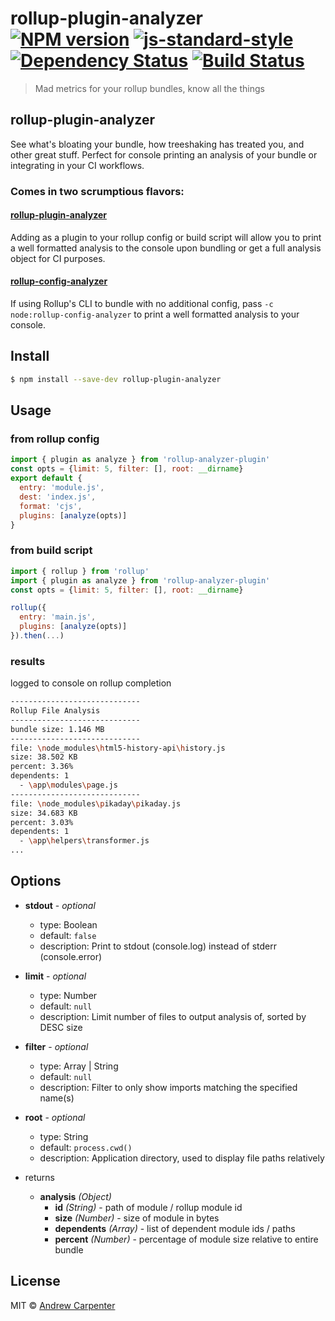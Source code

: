 # rollup-plugin-analyzer [![NPM version](https://badge.fury.io/js/rollup-plugin-analyzer.svg)](https://npmjs.org/package/rollup-plugin-analyzer)   [![js-standard-style](https://img.shields.io/badge/code%20style-standard-brightgreen.svg?style=flat)](https://github.com/feross/standard)   [![Dependency Status](https://dependencyci.com/github/doesdev/rollup-plugin-analyzer/badge)](https://dependencyci.com/github/doesdev/rollup-plugin-analyzer)   [![Build Status](https://travis-ci.com/doesdev/rollup-plugin-analyzer.svg)](https://travis-ci.com/doesdev/rollup-plugin-analyzer)  

> Mad metrics for your rollup bundles, know all the things

## rollup-plugin-analyzer

See what's bloating your bundle, how treeshaking has treated you, and other
great stuff. Perfect for console printing an analysis of your bundle or
integrating in your CI workflows.

### Comes in two scrumptious flavors:

#### [rollup-plugin-analyzer](https://github.com/doesdev/rollup-plugin-analyzer)
Adding as a plugin to your rollup config or build script will allow you to
print a well formatted analysis to the console upon bundling or get a full
analysis object for CI purposes.

#### [rollup-config-analyzer](https://github.com/doesdev/rollup-config-analyzer)
If using Rollup's CLI to bundle with no additional config, pass
`-c node:rollup-config-analyzer` to print a well formatted analysis to your console.

## Install

```sh
$ npm install --save-dev rollup-plugin-analyzer
```

## Usage

### from rollup config
```js
import { plugin as analyze } from 'rollup-analyzer-plugin'
const opts = {limit: 5, filter: [], root: __dirname}
export default {
  entry: 'module.js',
  dest: 'index.js',
  format: 'cjs',
  plugins: [analyze(opts)]
}
```

### from build script
```js
import { rollup } from 'rollup'
import { plugin as analyze } from 'rollup-analyzer-plugin'
const opts = {limit: 5, filter: [], root: __dirname}

rollup({
  entry: 'main.js',
  plugins: [analyze(opts)]
}).then(...)
```

### results
logged to console on rollup completion
```sh
-----------------------------
Rollup File Analysis
-----------------------------
bundle size: 1.146 MB
-----------------------------
file: \node_modules\html5-history-api\history.js
size: 38.502 KB
percent: 3.36%
dependents: 1
  - \app\modules\page.js
-----------------------------
file: \node_modules\pikaday\pikaday.js
size: 34.683 KB
percent: 3.03%
dependents: 1
  - \app\helpers\transformer.js
...
```

## Options

- **stdout** - *optional*
  - type: Boolean
  - default: `false`
  - description: Print to stdout (console.log) instead of stderr (console.error)
- **limit** - *optional*
  - type: Number
  - default: `null`
  - description: Limit number of files to output analysis of, sorted by DESC size
- **filter** - *optional*
  - type: Array | String
  - default: `null`
  - description: Filter to only show imports matching the specified name(s)
- **root** - *optional*
  - type: String
  - default: `process.cwd()`
  - description: Application directory, used to display file paths relatively


- returns
  - **analysis** *(Object)*
    - **id** *(String)* - path of module / rollup module id
    - **size** *(Number)* - size of module in bytes
    - **dependents** *(Array)* - list of dependent module ids / paths
    - **percent** *(Number)* - percentage of module size relative to entire bundle


## License

MIT © [Andrew Carpenter](https://github.com/doesdev)
